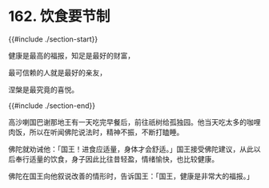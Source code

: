 # 162. 饮食要节制
{{#include ./section-start}}

健康是最高的福报，知足是最好的财富，

最可信赖的人就是最好的亲友，

涅槃是最究竟的喜悦。

{{#include ./section-end}}

高沙喇国巴谢那地王有一天吃完早餐后，前往祇树给孤独园。他当天吃太多的咖哩肉饭，所以在听闻佛陀说法时，精神不振，不断打瞌睡。

佛陀就劝诫他：「国王！进食应适量，身体才会舒适。」国王接受佛陀建议，从此以后奉行适量的饮食，身子因此比往昔轻盈，情绪愉快，也比较健康。

佛陀在国王向他叙说改善的情形时，告诉国王：「国王，健康是非常大的福报。」

